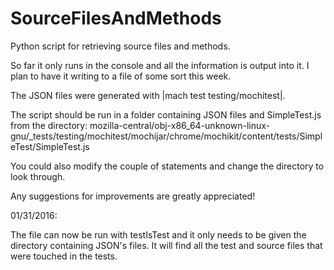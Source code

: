 # SourceFilesAndMethods
Python script for retrieving source files and methods.

So far it only runs in the console and all the information is output into it. I plan to have it writing to a file of some sort this week. 

The JSON files were generated with |mach test testing/mochitest|.

The script should be run in a folder containing JSON files and SimpleTest.js from the directory:
mozilla-central/obj-x86_64-unknown-linux-gnu/_tests/testing/mochitest/mochijar/chrome/mochikit/content/tests/SimpleTest/SimpleTest.js

You could also modify the couple of statements and change the directory to look through.

Any suggestions for improvements are greatly appreciated!

01/31/2016:

The file can now be run with testIsTest and it only needs to be given the directory containing JSON's files. It will
find all the test and source files that were touched in the tests. 
